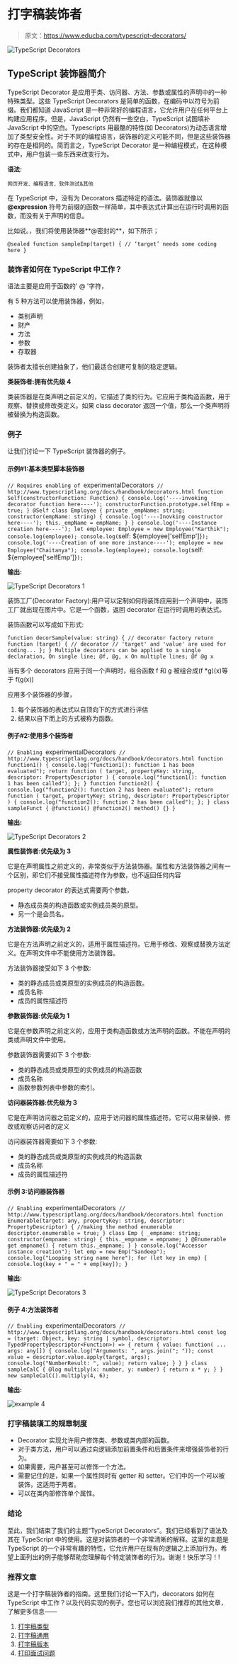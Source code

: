 # 打字稿装饰者

> 原文：<https://www.educba.com/typescript-decorators/>

![TypeScript Decorators](img/614afc47a6e1bbcb08b6b2b107ff4812.png)



## TypeScript 装饰器简介

TypeScript Decorator 是应用于类、访问器、方法、参数或属性的声明中的一种特殊类型。这些 TypeScript Decorators 是简单的函数，在编码中以符号为前缀。我们都知道 JavaScript 是一种非常好的编程语言，它允许用户在任何平台上构建应用程序。但是，JavaScript 仍然有一些空白，TypeScript 试图填补 JavaScript 中的空白。Typescripts 用最酷的特性(如 Decorators)为动态语言增加了类型安全性。对于不同的编程语言，装饰器的定义可能不同，但是这些装饰器的存在是相同的。简而言之，TypeScript Decorator 是一种编程模式，在这种模式中，用户包装一些东西来改变行为。

**语法:**

<small>网页开发、编程语言、软件测试&其他</small>

在 TypeScript 中，没有为 Decorators 描述特定的语法。装饰器就像以 **@expression** 符号为前缀的函数一样简单，其中表达式计算出在运行时调用的函数，而没有关于声明的信息。

比如说。，我们将使用装饰器**@密封的**，如下所示；

`@sealed
function sampleEmp(target) {
// ‘target’ needs some coding here
}`

### 装饰者如何在 TypeScript 中工作？

语法主要是应用于函数的' @ '字符，

有 5 种方法可以使用装饰器，例如，

*   类别声明
*   财产
*   方法
*   参数
*   存取器

装饰者太擅长创建抽象了，他们最适合创建可复制的稳定逻辑。

**类装饰者:拥有优先级 4**

类装饰器是在类声明之前定义的，它描述了类的行为。它应用于类构造函数，用于观察、替换或修改类定义。如果 class decorator 返回一个值，那么一个类声明将被替换为构造函数。

### 例子

让我们讨论一下 TypeScript 装饰器的例子。

#### 示例#1:基本类型脚本装饰器

`// Requires enabling of `experimentalDecorators`
// http://www.typescriptlang.org/docs/handbook/decorators.html
function Self(constructorFunction: Function) {
console.log('----invoking decorator function here----');
constructorFunction.prototype.selfEmp = true;
}
@Self
class Employee {
private _empName: string;
constructor(empName: string) {
console.log('----Inovking constructor here----');
this._empName = empName;
}
}
console.log('----Instance creation here----');
let employee: Employee = new Employee("Karthik");
console.log(employee);
console.log(`self: ${employee['selfEmp']}`);
console.log('----Creation of one more instance----');
employee = new Employee("Chaitanya");
console.log(employee);
console.log(`self: ${employee['selfEmp']}`);`

**输出:**

![TypeScript Decorators 1](img/34e9af2e86b09d38b987351aca7e690c.png)



装饰工厂(Decorator Factory):用户可以定制如何将装饰应用到一个声明中，装饰工厂就出现在图片中。它是一个函数，返回 decorator 在运行时调用的表达式。

装饰函数可以写成如下形式:

`function decorSample(value: string) {
// decorator factory
return function (target) {
// decorator
// 'target' and 'value' are used for coding...
};
}
Multiple decorators can be applied to a single declaration,
On single line; @f, @g, x
On multiple lines;
@f
@g
x`

当有多个 decorators 应用于同一个声明时，组合函数 f 和 g 被组合成(f *g)(x)等于 f(g(x))

应用多个装饰器的步骤，

1.  每个装饰器的表达式以自顶向下的方式进行评估
2.  结果以自下而上的方式被称为函数。

#### 例子#2:使用多个装饰者

`// Enabling `experimentalDecorators`
// http://www.typescriptlang.org/docs/handbook/decorators.html
function function1() {
console.log("function1(): function 1 has been evaluated");
return function (
target,
propertyKey: string,
descriptor: PropertyDescriptor
) {
console.log("function1(): function 1 has been called");
};
}
function function2() {
console.log("function2(): function 2 has been evaluated");
return function (
target,
propertyKey: string,
descriptor: PropertyDescriptor
) {
console.log("function2(): function 2 has been called");
};
}
class sampleFunct {
@function1()
@function2()
method() {}
}`

**输出:**

![TypeScript Decorators 2](img/834775c02d4fb9e68127c9e5697344f0.png)



**属性装饰者:优先级为 3**

它是在声明属性之前定义的，非常类似于方法装饰器。属性和方法装饰器之间有一个区别，即它们不接受属性描述符作为参数，也不返回任何内容

property decorator 的表达式需要两个参数，

*   静态成员类的构造函数或实例成员类的原型。
*   另一个是会员名。

**方法装饰器:优先级为 2**

它是在方法声明之前定义的，适用于属性描述符。它用于修改、观察或替换方法定义。在声明文件中不能使用方法装饰器。

方法装饰器接受如下 3 个参数:

*   类的静态成员或类原型的实例成员的构造函数。
*   成员名称
*   成员的属性描述符

**参数装饰器:优先级为 1**

它是在参数声明之前定义的，应用于类构造函数或方法声明的函数。不能在声明的类或声明文件中使用。

参数装饰器需要如下 3 个参数:

*   类的静态成员或类原型的实例成员的构造函数
*   成员名称
*   函数参数列表中参数的索引。

**访问器装饰器:优先级为 3**

它是在声明访问器之前定义的，应用于访问器的属性描述符。它可以用来替换、修改或观察访问者的定义

访问器装饰器需要如下 3 个参数:

*   类的静态成员或类原型的实例成员的构造函数
*   成员名称
*   成员的属性描述符

#### 示例 3:访问器装饰器

`// Enabling `experimentalDecorators`
// http://www.typescriptlang.org/docs/handbook/decorators.html
function Enumerable(target: any, propertyKey: string, descriptor: PropertyDescriptor) {
//making the method enumerable
descriptor.enumerable = true;
}
class Emp {
_empname: string;
constructor(empname: string) {
this._empname = empname;
}
@Enumerable
get empname() {
return this._empname;
}
}
console.log("Accessor instance creation");
let emp = new Emp("Sandeep");
console.log("Looping string name here");
for (let key in emp) {
console.log(key + " = " + emp[key]);
}`

**输出:**

![TypeScript Decorators 3](img/e3a1d6ae85bef1637b0748756390344a.png)



#### 例子 4:方法装饰者

`// Enabling `experimentalDecorators`
// http://www.typescriptlang.org/docs/handbook/decorators.html
const log = (target: Object, key: string | symbol, descriptor: TypedPropertyDescriptor<Function>) => {
return {
value: function( ... args: any[]) {
console.log("Arguments: ", args.join("; "));
const value = descriptor.value.apply(target, args);
console.log("NumberResult: ", value);
return value;
}
}
}
class sampleCalC {
@log
multiply(x: number, y: number) {
return x * y;
}
}
new sampleCalC().multiply(4, 6);`

**输出:**

![example 4](img/364f5c9b1c0e281da45ebc66c1455100.png)



### 打字稿装璜工的规章制度

*   Decorator 实现允许用户修饰类、参数或类内部的函数。
*   对于类方法，用户可以通过向逻辑添加前置条件和后置条件来增强装饰者的行为。
*   如果需要，用户甚至可以修饰一个方法。
*   需要记住的是，如果一个属性同时有 getter 和 setter。它们中的一个可以被装饰，这适用于两者。
*   可以在类内部修饰单个属性。

### 结论

至此，我们结束了我们的主题“TypeScript Decorators”。我们已经看到了语法及其在 TypeScript 中的使用。这是对装饰者的一个非常清晰的解释。这里的主题是 TypeScript 的一个非常有趣的特性，它允许用户在现有的逻辑之上添加行为。希望上面列出的例子能够帮助您理解每个特定装饰者的行为。谢谢！快乐学习！!

### 推荐文章

这是一个打字稿装饰者的指南。这里我们讨论一下入门，decorators 如何在 TypeScript 中工作？以及代码实现的例子。您也可以浏览我们推荐的其他文章，了解更多信息——

1.  [打字稿类型](https://www.educba.com/typescript-types/)
2.  [打字稿通用](https://www.educba.com/typescript-generic/)
3.  [打字稿版本](https://www.educba.com/typescript-versions/)
4.  [打印面试问题](https://www.educba.com/typescript-interview-questions/)





